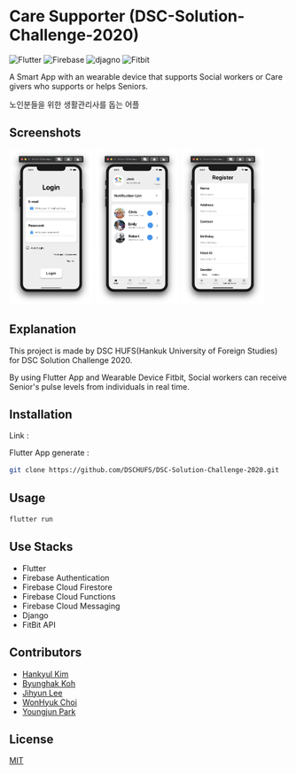 # Care Supporter (DSC-Solution-Challenge-2020)
![Flutter](https://img.shields.io/badge/Dart-Flutter-blue?logo=Flutter)
![Firebase](https://img.shields.io/badge/with-Firebase-FFCC00?logo=Firebase)
![djagno](https://img.shields.io/badge/Python-Django-003300?logo=Django)
![Fitbit](https://img.shields.io/badge/API-Fitbit-66CCCC?logo=Fitbit)


A Smart App with an wearable device that supports Social workers or Care givers who supports or helps Seniors. 

노인분들을 위한 생활관리사를 돕는 어플

## Screenshots
<img src="https://github.com/DSCHUFS/DSC-Solution-Challenge-2020/blob/master/img/login.png" width="30%"> <img src="https://github.com/DSCHUFS/DSC-Solution-Challenge-2020/blob/master/img/main.png" width="30%"> <img src="https://github.com/DSCHUFS/DSC-Solution-Challenge-2020/blob/master/img/register.png" width="30%">

## Explanation
This project is made by DSC HUFS(Hankuk University of Foreign Studies) for DSC Solution Challenge 2020.

By using Flutter App and Wearable Device Fitbit, Social workers can receive Senior's pulse levels from individuals in real time.


## Installation

Link : 

Flutter App generate :

```bash
git clone https://github.com/DSCHUFS/DSC-Solution-Challenge-2020.git
```

## Usage

```bash
flutter run
```

## Use Stacks
- Flutter
- Firebase Authentication
- Firebase Cloud Firestore
- Firebase Cloud Functions
- Firebase Cloud Messaging
- Django
- FitBit API


## Contributors
- [Hankyul Kim](https://github.com/rlagksruf16)
- [Byunghak Koh](https://github.com/bengHak)
- [Jihyun Lee](https://github.com/jihyunle2)
- [WonHyuk Choi](https://github.com/devluce)
- [Youngjun Park](https://github.com/jun108059)


## License
[MIT](https://choosealicense.com/licenses/mit/)
